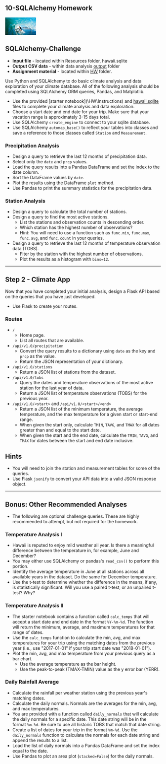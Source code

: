 ## 10-SQLAlchemy Homework 
![](smaller_surfs-up.png)
## SQLAlchemy-Challenge 
 * **Input file** - located within Resources folder, hawaii.sqlite
 * **Output CSV data** - within data analysis [output](/output) folder
 * **Assignment material** - located within [HW](/HW) folder.

Use Python and SQLAlchemy to do basic climate analysis and data exploration of your climate database. All of the following analysis should be completed using SQLAlchemy ORM queries, Pandas, and Matplotlib.
* Use the provided [starter notebook](\HW\Instructions\) and [hawaii.sqlite](Resources/) files to complete your climate analysis and data exploration.
* Choose a start date and end date for your trip. Make sure that your vacation range is approximately 3-15 days total.
* Use SQLAlchemy `create_engine` to connect to your sqlite database.
* Use SQLAlchemy `automap_base()` to reflect your tables into classes and save a reference to those classes called `Station` and `Measurement`.

### Precipitation Analysis
* Design a query to retrieve the last 12 months of precipitation data.
* Select only the `date` and `prcp` values.
* Load the query results into a Pandas DataFrame and set the index to the date column.
* Sort the DataFrame values by `date`.
* Plot the results using the DataFrame `plot` method.
* Use Pandas to print the summary statistics for the precipitation data.

### Station Analysis
* Design a query to calculate the total number of stations.
* Design a query to find the most active stations.
  * List the stations and observation counts in descending order.
  * Which station has the highest number of observations?
  * Hint: You will need to use a function such as `func.min`, `func.max`, `func.avg`, and `func.count` in your queries.
* Design a query to retrieve the last 12 months of temperature observation data (TOBS).
  * Flter by the station with the highest number of observations.
  * Plot the results as a histogram with `bins=12`.
- - -
## Step 2 - Climate App
Now that you have completed your initial analysis, design a Flask API based on the queries that you have just developed.
* Use Flask to create your routes.

### Routes
* `/`
  * Home page.
  * List all routes that are available.
* `/api/v1.0/precipitation`
  * Convert the query results to a dictionary using `date` as the key and `prcp` as the value.
  * Return the JSON representation of your dictionary.
* `/api/v1.0/stations`
  * Return a JSON list of stations from the dataset.
* `/api/v1.0/tobs`
  * Query the dates and temperature observations of the most active station for the last year of data.
  * Return a JSON list of temperature observations (TOBS) for the previous year.
* `/api/v1.0/<start>` and `/api/v1.0/<start>/<end>`
  * Return a JSON list of the minimum temperature, the average temperature, and the max temperature for a given start or start-end range.
  * When given the start only, calculate `TMIN`, `TAVG`, and `TMAX` for all dates greater than and equal to the start date.
  * When given the start and the end date, calculate the `TMIN`, `TAVG`, and `TMAX` for dates between the start and end date inclusive.

## Hints
* You will need to join the station and measurement tables for some of the queries.
* Use Flask `jsonify` to convert your API data into a valid JSON response object.
- - -
## Bonus: Other Recommended Analyses
* The following are optional challenge queries. These are highly recommended to attempt, but not required for the homework.

### Temperature Analysis I
* Hawaii is reputed to enjoy mild weather all year. Is there a meaningful difference between the temperature in, for example, June and December?
* You may either use SQLAlchemy or pandas's `read_csv()` to perform this portion.
* Identify the average temperature in June at all stations across all available years in the dataset. Do the same for December temperature.
* Use the t-test to determine whether the difference in the means, if any, is statistically significant. Will you use a paired t-test, or an unpaired t-test? Why?

### Temperature Analysis II
* The starter notebook contains a function called `calc_temps` that will accept a start date and end date in the format `%Y-%m-%d`. The function will return the minimum, average, and maximum temperatures for that range of dates.
* Use the `calc_temps` function to calculate the min, avg, and max temperatures for your trip using the matching dates from the previous year (i.e., use "2017-01-01" if your trip start date was "2018-01-01").
* Plot the min, avg, and max temperature from your previous query as a bar chart.
  * Use the average temperature as the bar height.
  * Use the peak-to-peak (TMAX-TMIN) value as the y error bar (YERR).
 
### Daily Rainfall Average
* Calculate the rainfall per weather station using the previous year's matching dates.
* Calculate the daily normals. Normals are the averages for the min, avg, and max temperatures.
* You are provided with a function called `daily_normals` that will calculate the daily normals for a specific date. This date string will be in the format `%m-%d`. Be sure to use all historic TOBS that match that date string.
* Create a list of dates for your trip in the format `%m-%d`. Use the `daily_normals` function to calculate the normals for each date string and append the results to a list.
* Load the list of daily normals into a Pandas DataFrame and set the index equal to the date.
* Use Pandas to plot an area plot (`stacked=False`) for the daily normals.
